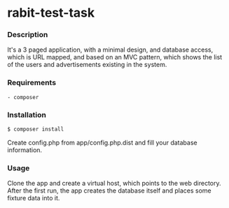 # rabit-test-task

### Description
It's a 3 paged application, with a minimal design, and database access, which is URL mapped, and based on an MVC pattern, which shows the list of the users and advertisements existing in the system.

### Requirements
    - composer


### Installation

```sh
$ composer install
```
Create config.php from app/config.php.dist and fill your database information.


### Usage
Clone the app and create a virtual host, which points to the web directory. After the first run, the app creates the database itself and places some fixture data into it.
